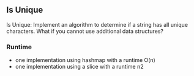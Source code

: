 ## Is Unique

Is Unique: Implement an algorithm to determine if a string has all unique characters. What if you
cannot use additional data structures?


### Runtime

- one implementation using hashmap with a runtime O(n)
- one implementation using a slice with a runtime n2
